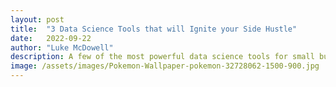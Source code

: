 ```yaml
---
layout: post
title:  "3 Data Science Tools that will Ignite your Side Hustle"
date:   2022-09-22
author: "Luke McDowell"
description: A few of the most powerful data science tools for small business ventures.
image: /assets/images/Pokemon-Wallpaper-pokemon-32728062-1500-900.jpg
---
```

